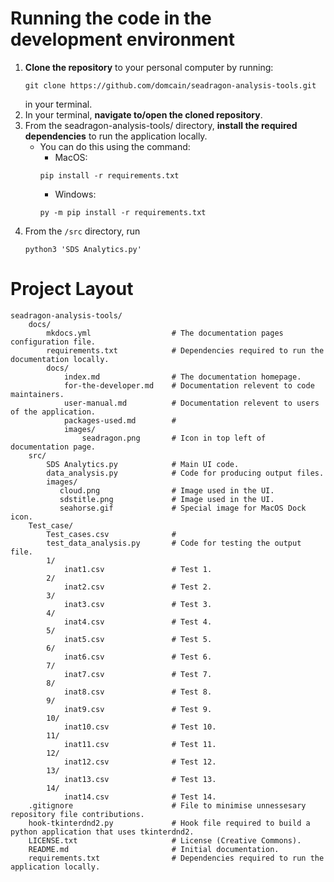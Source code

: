 # Running the code in the development environment
1. **Clone the repository** to your personal computer by running: 
    ```
    git clone https://github.com/domcain/seadragon-analysis-tools.git
    ``` 
    in your terminal. 
2. In your terminal, **navigate to/open the cloned repository**.
3. From the seadragon-analysis-tools/ directory, **install the required dependencies** to run the application locally.
    - You can do this using the command: 
        - MacOS: 
        ```
        pip install -r requirements.txt
        ```
        - Windows: 
        ```
        py -m pip install -r requirements.txt
        ```
4. From the `/src` directory, run 
    ```
    python3 'SDS Analytics.py'
    ```
# Project Layout
```
seadragon-analysis-tools/    
    docs/
        mkdocs.yml                  # The documentation pages configuration file.
        requirements.txt            # Dependencies required to run the documentation locally.
        docs/
            index.md                # The documentation homepage.
            for-the-developer.md    # Documentation relevent to code maintainers.
            user-manual.md          # Documentation relevent to users of the application.
            packages-used.md        # 
            images/
                seadragon.png       # Icon in top left of documentation page.
    src/
        SDS Analytics.py            # Main UI code.
        data_analysis.py            # Code for producing output files.
        images/
           cloud.png                # Image used in the UI.
           sdstitle.png             # Image used in the UI.
           seahorse.gif             # Special image for MacOS Dock icon.
    Test_case/
        Test_cases.csv              # 
        test_data_analysis.py       # Code for testing the output file.
        1/
            inat1.csv               # Test 1.
        2/
            inat2.csv               # Test 2.
        3/
            inat3.csv               # Test 3.
        4/
            inat4.csv               # Test 4.
        5/
            inat5.csv               # Test 5.
        6/
            inat6.csv               # Test 6.
        7/
            inat7.csv               # Test 7.
        8/
            inat8.csv               # Test 8.
        9/
            inat9.csv               # Test 9.
        10/
            inat10.csv              # Test 10.
        11/
            inat11.csv              # Test 11.
        12/
            inat12.csv              # Test 12.
        13/
            inat13.csv              # Test 13.
        14/
            inat14.csv              # Test 14.
    .gitignore                      # File to minimise unnessesary repository file contributions.
    hook-tkinterdnd2.py             # Hook file required to build a python application that uses tkinterdnd2.
    LICENSE.txt                     # License (Creative Commons).
    README.md                       # Initial documentation.
    requirements.txt                # Dependencies required to run the application locally.
```
